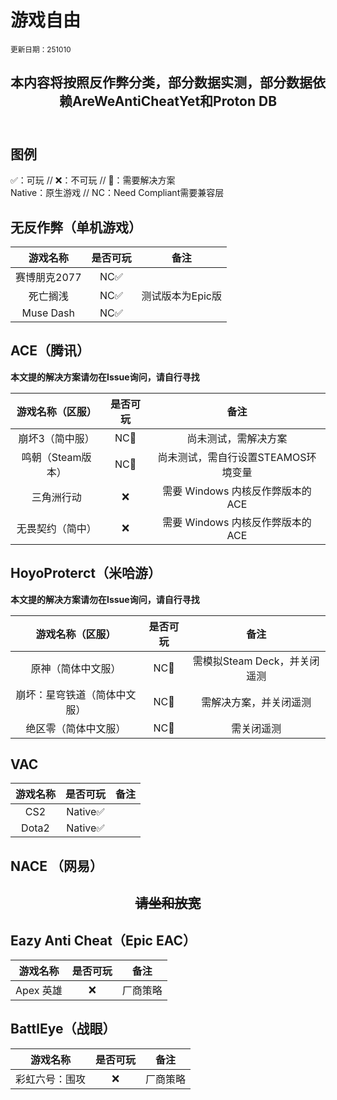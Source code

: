 # 游戏自由
<small>更新日期：251010</small>

## <center>本内容将按照反作弊分类，部分数据实测，部分数据依赖AreWeAntiCheatYet和Proton DB</center><br>

## 图例
✅：可玩 // ❌：不可玩 // 🔧：需要解决方案<br>
Native：原生游戏 // NC：Need Compliant需要兼容层<br>

## 无反作弊（单机游戏）
| 游戏名称 | 是否可玩 | 备注 | 
| :-----: | :-----: | :-----: |
| 赛博朋克2077 | NC✅ | |
| 死亡搁浅 | NC✅ | 测试版本为Epic版 |
| Muse Dash | NC✅ |  |

## ACE（腾讯）

**本文提的解决方案请勿在Issue询问，请自行寻找**

| 游戏名称（区服） | 是否可玩 | 备注 | 
| :-----: | :-----: | :-----: |
| 崩坏3（简中服） | NC🔧 | 尚未测试，需解决方案 |
| 鸣朝（Steam版本） | NC🔧 | 尚未测试，需自行设置STEAMOS环境变量 |
| 三角洲行动 | ❌ | 需要 Windows 内核反作弊版本的ACE |
| 无畏契约（简中）| ❌ | 需要 Windows 内核反作弊版本的ACE |

## HoyoProterct（米哈游）

**本文提的解决方案请勿在Issue询问，请自行寻找**

| 游戏名称（区服） | 是否可玩 | 备注 | 
| :-----: | :-----: | :-----: |
| 原神（简体中文服） | NC🔧 | 需模拟Steam Deck，并关闭遥测 |
| 崩坏：星穹铁道（简体中文服） | NC🔧 | 需解决方案，并关闭遥测 |
| 绝区零（简体中文服） | NC🔧 | 需关闭遥测 |

## VAC
| 游戏名称 | 是否可玩 | 备注 | 
| :-----: | :-----: | :-----: |
| CS2 | Native✅ | |
| Dota2 | Native✅ |  |


## NACE （网易）
## <center> ~~请坐和放宽~~ </center>


## Eazy Anti Cheat（Epic EAC）

| 游戏名称 | 是否可玩 | 备注 | 
| :-----: | :-----: | :-----: |
| Apex 英雄 | ❌ | 厂商策略 |


## BattlEye（战眼）

| 游戏名称 | 是否可玩 | 备注 | 
| :-----: | :-----: | :-----: |
| 彩虹六号：围攻 | ❌ | 厂商策略 |
